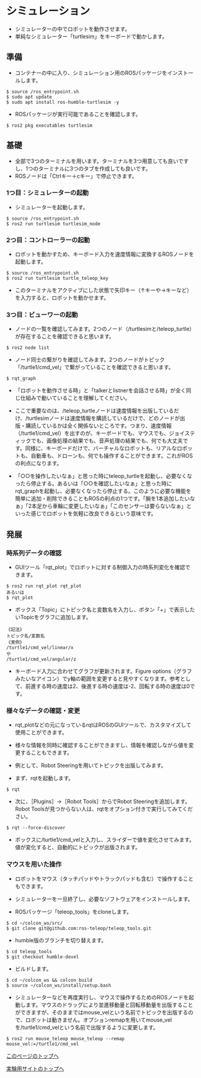 # シミュレーション
- シミュレーターの中でロボットを動作させます。
- 単純なシミュレーター「turtlesim」をキーボードで動かします。  

## 準備
- コンテナーの中に入り、シミュレーション用のROSパッケージをインストールします。
```
$ source /ros_entrypoint.sh
$ sudo apt update
$ sudo apt install ros-humble-turtlesim -y
```

- ROSパッケージが実行可能であることを確認します。
```
$ ros2 pkg executables turtlesim
```

## 基礎
- 全部で3つのターミナルを用います。ターミナルを3つ用意しても良いですし、1つのターミナルに3つのタブを作成しても良いです。
- ROSノードは「Ctrlキー＋cキー」で停止できます。

### 1つ目：シミュレーターの起動
- シミュレーターを起動します。
```
$ source /ros_entrypoint.sh
$ ros2 run turtlesim turtlesim_node
```

### 2つ目：コントローラーの起動
- ロボットを動かすため、キーボード入力を速度情報に変換するROSノードを起動します。
```
$ source /ros_entrypoint.sh
$ ros2 run turtlesim turtle_teleop_key
```

- このターミナルをアクティブにした状態で矢印キー（↑キーや→キーなど）を入力すると、ロボットを動かせます。

### 3つ目：ビューワーの起動
- ノードの一覧を確認してみます。2つのノード（/turtlesimと/teleop_turtle）が存在することを確認できると思います。
```
$ ros2 node list
```

- ノード同士の繋がりを確認してみます。2つのノードがトピック「/turtle1/cmd_vel」で繋がっていることを確認できると思います。
```
$ rqt_graph
```

- 「ロボットを動作させる時」と「talkerとlistnerを会話させる時」が全く同じ仕組みで動いていることを理解してください。

- ここで重要なのは、/teleop_turtleノードは速度情報を出版しているだけ、/turtlesimノードは速度情報を購読しているだけで、どのノードが出版・購読しているかは全く関係ないところです。つまり、速度情報（/turtle1/cmd_vel）を出すのが、キーボードでも、マウスでも、ジョイスティックでも、画像処理の結果でも、音声処理の結果でも、何でも大丈夫です。同様に、キーボードだけで、バーチャルなロボットも、リアルなロボットも、自動車も、ドローンも、何でも操作することができます。これがROSの利点になります。

- 「○○を操作したいなぁ」と思った時にteleop_turtleを起動し、必要なくなったら停止する。あるいは「○○を確認したいなぁ」と思った時にrqt_graphを起動し、必要なくなったら停止する。このように必要な機能を簡単に追加・削除できることもROSの利点の1つです。「腕を1本追加したいなぁ」「2本足から車輪に変更したいなぁ」「このセンサーは要らないなぁ」といった感じでロボットを気軽に改良できるという意味です。

## 発展

### 時系列データの確認
- GUIツール「rqt_plot」でロボットに対する制御入力の時系列変化を確認できます。
```
$ ros2 run rqt_plot rqt_plot
あるいは
$ rqt_plot
```

- ボックス「Topic」にトピック名と変数名を入力し、ボタン「+」で表示したいTopicをグラフに追加します。
```
《記法》
トピック名/変数名
《実例》
/turtle1/cmd_vel/linear/x
や
/turtle1/cmd_vel/angular/z
```

- キーボード入力に合わせてグラフが更新されます。Figure options（グラフみたいなアイコン）でy軸の範囲を変更すると見やすくなります。参考として、前進する時の速度は2、後進する時の速度は-2、回転する時の速度は0です。

### 様々なデータの確認・変更
- rqt_plotなどの元になっているrqtはROSのGUIツールで、カスタマイズして使用ことができます。
- 様々な情報を同時に確認することができますし、情報を確認しながら値を変更することもできます。

- 例として、Robot Steeringを用いてトピックを出版してみます。

- まず、rqtを起動します。
```
$ rqt
```

- 次に、［Plugins］→［Robot Tools］からでRobot Steeringを追加します。Robot Toolsが見つからない人は、rqtをオプション付きで実行してみてください。
```
$ rqt --force-discover
```

- ボックスに/turtle1/cmd_velと入力し、スライダーで値を変化させてみます。値が変化すると、自動的にトピックが出版されます。

### マウスを用いた操作
- ロボットをマウス（タッチパッドやトラックパッドも含む）で操作することもできます。
- シミュレーターを一旦終了し、必要なソフトウェアをインストールします。

- ROSパッケージ「teleop_tools」をcloneします。
```
$ cd ~/colcon_ws/src/
$ git clone git@github.com:ros-teleop/teleop_tools.git
```

- humble版のブランチを切り替えます。
```
$ cd teleop_tools
$ git checkout humble-devel
```

- ビルドします。
```
$ cd ~/colcon_ws && colcon build
$ source ~/colcon_ws/install/setup.bash
```

- シミュレーターなどを再度実行し、マウスで操作するためのROSノードを起動します。マウスのドラッグにより並進移動量と回転移動量を出版することができますが、そのままではmouse_velという名前でトピックを出版するので、ロボットは動きません。オプションremapを用いてmouse_velを/turtle1/cmd_velという名前で出版するように変更します。
```
$ ros2 run mouse_teleop mouse_teleop --remap mouse_vel:=/turtle1/cmd_vel
``` 

[このページのトップへ](#)

[実験用サイトのトップへ](https://stl-apu.github.io/laboratory_experiments/)
